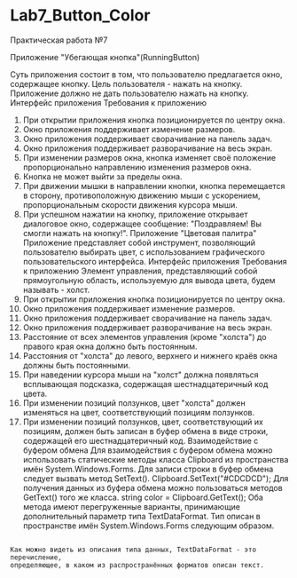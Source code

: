 # Lab7_Button_Color
Практическая работа №7

Приложение "Убегающая кнопка"(RunningButton)

Суть приложения состоит в том, что пользователю предлагается окно, содержащее кнопку.
Цель пользователя - нажать на кнопку. Приложение должно не дать пользователю нажать
на кнопку.
Интерфейс приложения
Требования к приложению
1. При открытии приложения кнопка позиционируется по центру окна.
2. Окно приложения поддерживает изменение размеров.
3. Окно приложения поддерживает сворачивание на панель задач.
4. Окно приложения поддерживает разворачивание на весь экран.
5. При изменении размеров окна, кнопка изменяет своё положение пропорционально
направлению изменения размеров окна.
6. Кнопка не может выйти за пределы окна.
7. При движении мышки в направлении кнопки, кнопка перемещается в сторону,
противоположную движению мыши с ускорением, пропорциональным скорости
движения курсора мыши.
8. При успешном нажатии на кнопку, приложение открывает диалоговое окно,
содержащее сообщение: "Поздравляем! Вы смогли нажать на кнопку!".
Приложение "Цветовая палитра"
Приложение представляет собой инструмент, позволяющий пользователю выбирать цвет,
с использованием графического пользовательского интерфейса.
Интерфейс приложения
Требования к приложению
Элемент управления, представляющий собой прямоугольную область, используемую для
вывода цвета, будем называть - холст.
1. При открытии приложения кнопка позиционируется по центру окна.
2. Окно приложения поддерживает изменение размеров.
3. Окно приложения поддерживает сворачивание на панель задач.
4. Окно приложения поддерживает разворачивание на весь экран.
5. Расстояние от всех элементов управления (кроме "холста") до правого края окна
должно быть постоянным.
6. Расстояния от "холста" до левого, верхнего и нижнего краёв окна должны быть
постоянными.
7. При наведении курсора мыши на "холст" должна появляться всплывающая
подсказка, содержащая шестнадцатеричный код цвета.
8. При изменении позиций ползунков, цвет "холста" должен изменяться на цвет,
соответствующий позициям ползунков.
9. При изменении позиций ползунков, цвет, соответствующий их позициям, должен
быть записан в буфер обмена в виде строки, содержащей его шестнадцатеричный
код.
Взаимодействие с буфером обмена
Для взаимодействия с буфером обмена можно использовать статические методы
класса Clipboard из пространства имён System.Windows.Forms.
Для записи строки в буфер обмена следует вызвать метод SetText().
Clipboard.SetText("#CDCDCD");
Для получения данных из буфера обмена можно пользоваться методов GetText() того же
класса.
string color = Clipboard.GetText();
Оба метода имеют перегруженные варианты, принимающие дополнительный параметр
типа TextDataFormat. Тип описан в пространстве имён System.Windows.Forms следующим
образом.
<code>
Как можно видеть из описания типа данных, TextDataFormat - это перечисление,
определяющее, в каком из распространённых форматов описан текст.
